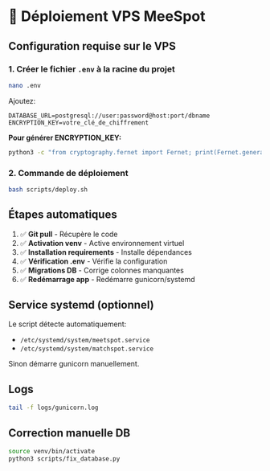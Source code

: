 # 🚀 Déploiement VPS MeeSpot

## Configuration requise sur le VPS

### 1. Créer le fichier `.env` à la racine du projet

```bash
nano .env
```

Ajoutez:
```
DATABASE_URL=postgresql://user:password@host:port/dbname
ENCRYPTION_KEY=votre_clé_de_chiffrement
```

**Pour générer ENCRYPTION_KEY:**
```bash
python3 -c "from cryptography.fernet import Fernet; print(Fernet.generate_key().decode())"
```

### 2. Commande de déploiement

```bash
bash scripts/deploy.sh
```

## Étapes automatiques

1. ✅ **Git pull** - Récupère le code
2. ✅ **Activation venv** - Active environnement virtuel
3. ✅ **Installation requirements** - Installe dépendances
4. ✅ **Vérification .env** - Vérifie la configuration
5. ✅ **Migrations DB** - Corrige colonnes manquantes
6. ✅ **Redémarrage app** - Redémarre gunicorn/systemd

## Service systemd (optionnel)

Le script détecte automatiquement:
- `/etc/systemd/system/meetspot.service`
- `/etc/systemd/system/matchspot.service`

Sinon démarre gunicorn manuellement.

## Logs

```bash
tail -f logs/gunicorn.log
```

## Correction manuelle DB

```bash
source venv/bin/activate
python3 scripts/fix_database.py
```
